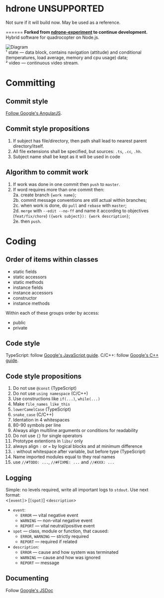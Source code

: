 # hdrone UNSUPPORTED
Not sure if it will build now. May be used as a reference.

======
**Forked from [ndrone-experiment](https://github.com/loyd/ndrone-experiment) to continue development.**  
Hybrid software for quadrocopter on Node.js.  

![Diagram](http://troloload.ru/f/22767_22766_ecveafynvdeeta9w.png)  
¹ state — data block, contains navigation (attitude) and conditional (temperatures, load average, memory and cpu usage) data;  
² video — continuous video stream.

Committing
==========
Commit style
------------
[Follow Google's AngularJS](https://docs.google.com/document/d/1QrDFcIiPjSLDn3EL15IJygNPiHORgU1_OOAqWjiDU5Y/edit#).

Commit style propositions
-------------------------
1. If subject has file/directory, then path shall lead to nearest parent directory/itself.  
2. All file extensions shall be specified, but sources: `.ts`, `.cc`, `.hh`.
3. Subject name shall be kept as it will be used in code

Algorithm to commit work
------------------------
1. If work was done in one commit then `push` to `master`.  
2. If word requires more than one commit then:  
  2a. create branch `{work name}`;  
  2b. commit message conventions are still actual within branches;  
  2c. when work is done, do `pull` and `rebase` with `master`;  
  2d. `merge` with `--edit --no-ff` and name it according to objectives (`feat/fix/chore`) `({work subject}): {work description}`;  
  2e. then `push`.
  
Coding
======

Order of items within classes
-----------------------------
* static fields
* static accessors
* static methods
* instance fields
* instance accessors
* constructor
* instance methods

Within each of these groups order by access:  
* public
* private

Code style
----------
TypeScript: follow [Google's JavaScript guide](https://google-styleguide.googlecode.com/svn/trunk/javascriptguide.xml).
C/C++: follow [Google's C++ guide](http://google-styleguide.googlecode.com/svn/trunk/cppguide.xml).

Code style propositions
-----------------------
1. Do not use `@const` (TypeScript)
2. Do not use `using namespace` (C/C++)
2. Use constructions like `if(...)`, `while(...)`
3. Make `file_names_like_this`
4. `lowerCamelCase` (TypeScript)
5. `snake_case` (C/C++)
6. Identation in 4 whitespaces
7. 80-90 symbols per line
8. Always align multiline arguments or conditions for readability
9. Do not use `{}` for single operators
10. Prototype extentions in `libs/` only
11. always align `:` or `=` by logical blocks and at minimum difference
12. `:` without whitespace after variable, but before type (TypeScript)
13. Name imported modules equal to they real names
14. use `//#TODO: ...`, `//#FIXME: ...` and `//#XXX: ...`

Logging
-------
Simple: no levels required, write all important logs to `stdout`. Use next format:  
<`[event]`> [`[spot]`] <`description`>

* `event`:  
    * `ERROR`   — vital negative event
    * `WARNING` — non-vital negative event
    * `REPORT`  — vital neutral/positive event
* `spot` — class, module or function, that caused:
    * `ERROR`, `WARNING` — strictly required
    * `REPORT` — required if related
* `description`:
    * `ERROR`   — cause and how system was terminated
    * `WARNING` — cause and how was ignored
    * `REPORT`  — message

Documenting
-----------
Follow [Google's JSDoc](https://developers.google.com/closure/compiler/docs/js-for-compiler)
